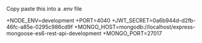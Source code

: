 Copy paste this into a .env file

+NODE_ENV=development
+PORT=4040
+JWT_SECRET=0a6b944d-d2fb-46fc-a85e-0295c986cd9f
+MONGO_HOST=mongodb://localhost/express-mongoose-es6-rest-api-development
+MONGO_PORT=27017
